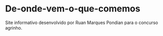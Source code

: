 # De-onde-vem-o-que-comemos
Site informativo desenvolvido por Ruan Marques Pondian para o concurso agrinho.
